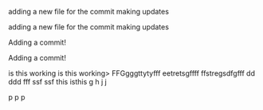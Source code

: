 
adding a new file for the commit making updates 

adding a new file for the commit making updates


Adding a commit!

Adding a commit!

is this working
is this working>
FFGgggttytyfff
eetretsgffff
ffstregsdfgfff
dd
ddd
fff
ssf
ssf
this isthis 
g
h
j
j

p
p
p

